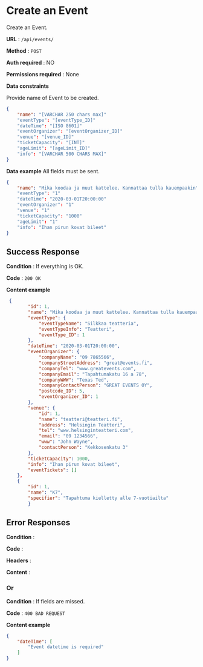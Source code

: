 # Create an Event

Create an Event.

**URL** : `/api/events/`

**Method** : `POST`

**Auth required** : NO

**Permissions required** : None

**Data constraints**

Provide name of Event to be created.

```json
{
    "name": "[VARCHAR 250 chars max]"
    "eventType": "[eventType_ID]"
    "dateTime": "[ISO 8601]"
    "eventOrganizer": "[eventOrganizer_ID]"
    "venue": "[venue_ID]"
    "ticketCapacity": "[INT]"
    "ageLimit": "[ageLimit_ID]"
    "info": "[VARCHAR 500 CHARS MAX]"
}
```

**Data example** All fields must be sent.

```json
{
    "name": "Mika koodaa ja muut kattelee. Kannattaa tulla kauempaakin"
    "eventType": "1"
    "dateTime": "2020-03-01T20:00:00"
    "eventOrganizer": "1"
    "venue": "1"
    "ticketCapacity": "1000"
    "ageLimit": "1"
    "info": "Ihan pirun kovat bileet"
}
```

## Success Response

**Condition** : If everything is OK.

**Code** : `200 OK`

**Content example**

```json
 {
        "id": 1,
        "name": "Mika koodaa ja muut kattelee. Kannattaa tulla kauempaakin",
        "eventType": {
            "eventTypeName": "Silkkaa teatteria",
            "eventTypeInfo": "Teatteri",
            "eventType_ID": 1
        },
        "dateTime": "2020-03-01T20:00:00",
        "eventOrganizer": {
            "companyName": "09 7865566",
            "companyStreetAddress": "great@events.fi",
            "companyTel": "www.greatevents.com",
            "companyEmail": "Tapahtumakatu 16 a 78",
            "companyWWW": "Texas Ted",
            "companyContactPerson": "GREAT EVENTS OY",
            "postcode_ID": 5,
            "eventOrganizer_ID": 1
        },
        "venue": {
            "id": 1,
            "name": "teatteri@teatteri.fi",
            "address": "Helsingin Teatteri",
            "tel": "www.helsinginteatteri.com",
            "email": "09 1234566",
            "www": "John Wayne",
            "contactPerson": "Kekkosenkatu 3"
        },
        "ticketCapacity": 1000,
        "info": "Ihan pirun kovat bileet",
        "eventTickets": []
    },
    {
        "id": 1,
        "name": "K7",
        "specifier": "Tapahtuma kielletty alle 7-vuotiailta"
        }
```

## Error Responses

**Condition** : 

**Code** : 

**Headers** : 

**Content** : 

### Or

**Condition** : If fields are missed.

**Code** : `400 BAD REQUEST`

**Content example**

```json
{
    "dateTime": [
        "Event datetime is required"
    ]
}
```
